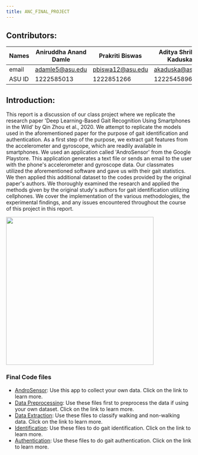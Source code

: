 ```yaml
---
title: ANC_FINAL_PROJECT
---
```


## Contributors:
| Names | Aniruddha Anand Damle | Prakriti Biswas | Aditya Shrikant Kaduskar |
|-------|-----------------------|-----------------|--------------------------|
| email | adamle5@asu.edu       | pbiswa12@asu.edu| akaduska@asu.edu         |
| ASU ID| 1222585013            | 1222851266      | 1222545896               |

## Introduction:
This report is a discussion of our class project where we replicate the research paper 'Deep Learning-Based Gait Recognition
Using Smartphones in the Wild' by Qin Zhou et al., 2020. We attempt to replicate the models used in the aforementioned paper for the purpose of gait identification and authentication. As a first step of the purpose, we extract gait features from the accelerometer and gyroscope, which are readily available in smartphones. We used an application called 'AndroSensor' from the Google Playstore. This application generates a text file or sends an email to the user with the phone's accelerometer and gyroscope data. Our classmates utilized the aforementioned software and gave us with their gait statistics. We then applied this additional dataset to the codes provided by the original paper's authors. We thoroughly examined the research and applied the methods given by the original study's authors for gait identification utilizing cellphones. We cover the implementation of the various methodologies, the experimental findings, and any issues encountered throughout the course of this project in this report.

<img src="https://media.giphy.com/media/Ejl1GWbk00HtkxH40h/giphy.gif" width="400"/>

### Final Code files
* [AndroSensor](https://play.google.com/store/apps/details?id=com.fivasim.androsensor&hl=en_US&gl=US): Use this app to collect your own data. Click on the link to learn more.
* [Data Preprocessing](/04_Software/04_Release/Gait-Recognition/00_data_preprocessing/data_preprocessing.md): Use these files first to preprocess the data if using your own dataset. Click on the link to learn more.
* [Data Extraction](/04_Software/04_Release/Gait-Recognition/01_gait_extraction/gait_extraction.md): Use these files to classify walking and non-walking data. Click on the link to learn more.
* [Identification](/04_Software/04_Release/Gait-Recognition/02_identification/identification.md): Use these files to do gait identification. Click on the link to learn more.
* [Authentication](/04_Software/04_Release/Gait-Recognition/03_authentication/authentication.md): Use these files to do gait authentication. Click on the link to learn more.
